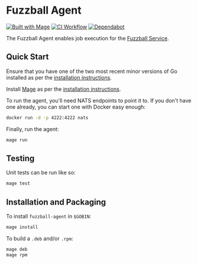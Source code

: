 # Fuzzball Agent

[![Built with Mage](https://magefile.org/badge.svg)](https://magefile.org)
[![CI Workflow](https://github.com/sylabs/fuzzball-agent/workflows/ci/badge.svg)](https://github.com/sylabs/fuzzball-agent/actions)
[![Dependabot](https://api.dependabot.com/badges/status?host=github&repo=sylabs/fuzzball-agent&identifier=238560817)](https://app.dependabot.com/accounts/sylabs/repos/238560817)

The Fuzzball Agent enables job execution for the [Fuzzball Service](https://github.com/sylabs/fuzzball-service).

## Quick Start

Ensure that you have one of the two most recent minor versions of Go installed as per the [installation instructions](https://golang.org/doc/install).

Install [Mage](https://magefile.org) as per the [installation instructions](https://magefile.org/#installation).

To run the agent, you'll need NATS endpoints to point it to. If you don't have one already, you can start one with Docker easy enough:

```sh
docker run -d -p 4222:4222 nats
```

Finally, run the agent:

```sh
mage run
```

## Testing

Unit tests can be run like so:

```sh
mage test
```

## Installation and Packaging

To install `fuzzball-agent` in `$GOBIN`:

```sh
mage install
```

To build a `.deb` and/or `.rpm`:

```sh
mage deb
mage rpm
```
